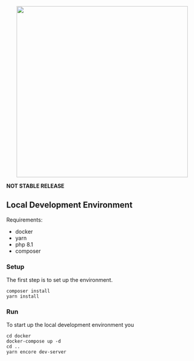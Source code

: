 <p align="center">
  <img width="450px" src="https://getparthenon.com/images/logo.svg">
</p>


**NOT STABLE RELEASE**

## Local Development Environment

Requirements:

* docker
* yarn
* php 8.1
* composer

### Setup

The first step is to set up the environment.

```
composer install
yarn install
```

### Run

To start up the local development environment you

```
cd docker
docker-compose up -d
cd ..
yarn encore dev-server
```